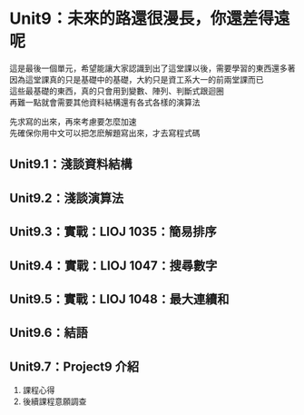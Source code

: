 #  Unit9：未來的路還很漫長，你還差得遠呢

這是最後一個單元，希望能讓大家認識到出了這堂課以後，需要學習的東西還多著  
因為這堂課真的只是基礎中的基礎，大約只是資工系大一的前兩堂課而已  
這些最基礎的東西，真的只會用到變數、陣列、判斷式跟迴圈  
再難一點就會需要其他資料結構還有各式各樣的演算法  

先求寫的出來，再來考慮要怎麼加速  
先確保你用中文可以把怎麽解題寫出來，才去寫程式碼  

## Unit9.1：淺談資料結構
## Unit9.2：淺談演算法
## Unit9.3：實戰：LIOJ 1035：簡易排序
## Unit9.4：實戰：LIOJ 1047：搜尋數字
## Unit9.5：實戰：LIOJ 1048：最大連續和
## Unit9.6：結語

## Unit9.7：Project9 介紹

1. 課程心得
2. 後續課程意願調查
